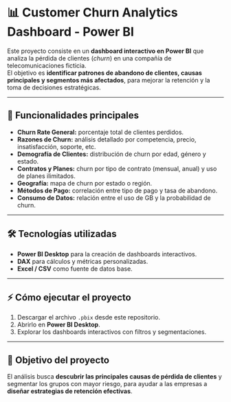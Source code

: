 # 📊 Customer Churn Analytics Dashboard - Power BI

Este proyecto consiste en un **dashboard interactivo en Power BI** que analiza la pérdida de clientes (*churn*) en una compañía de telecomunicaciones ficticia.  
El objetivo es **identificar patrones de abandono de clientes, causas principales y segmentos más afectados**, para mejorar la retención y la toma de decisiones estratégicas.

---

## 🚀 Funcionalidades principales

- **Churn Rate General:** porcentaje total de clientes perdidos.
- **Razones de Churn:** análisis detallado por competencia, precio, insatisfacción, soporte, etc.
- **Demografía de Clientes:** distribución de churn por edad, género y estado.
- **Contratos y Planes:** churn por tipo de contrato (mensual, anual) y uso de planes ilimitados.
- **Geografía:** mapa de churn por estado o región.
- **Métodos de Pago:** correlación entre tipo de pago y tasa de abandono.
- **Consumo de Datos:** relación entre el uso de GB y la probabilidad de churn.

---

## 🛠️ Tecnologías utilizadas
- **Power BI Desktop** para la creación de dashboards interactivos.  
- **DAX** para cálculos y métricas personalizadas.  
- **Excel / CSV** como fuente de datos base.

---

## ⚡ Cómo ejecutar el proyecto
1. Descargar el archivo `.pbix` desde este repositorio.  
2. Abrirlo en **Power BI Desktop**.  
3. Explorar los dashboards interactivos con filtros y segmentaciones.  

---

## 🎯 Objetivo del proyecto
El análisis busca **descubrir las principales causas de pérdida de clientes** y segmentar los grupos con mayor riesgo, para ayudar a las empresas a **diseñar estrategias de retención efectivas**.
